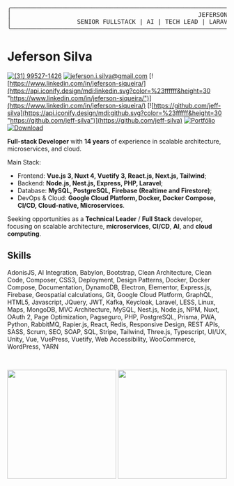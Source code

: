 <!--curriculum:start-->
<pre>╭──────────────────────────────────────────────────────────────────────────────────────────────────────────────────────╮
│                                                   JEFERSON SILVA                                                     │
│                  SENIOR FULLSTACK | AI | TECH LEAD | LARAVEL | VUE.JS | DOCKER | NODE.JS | NEST.JS                   │
╰──────────────────────────────────────────────────────────────────────────────────────────────────────────────────────╯</pre>
# Jeferson Silva

[![(31) 99527-1426](https://api.iconify.design/ic:baseline-whatsapp.svg?color=%23ffffff&height=30 "(31) 99527-1426")](https://wa.me/message/NG7A2SW25XIEI1)
[![jeferson.i.silva@gmail.com](https://api.iconify.design/ic:outline-alternate-email.svg?color=%23ffffff&height=30 "jeferson.i.silva@gmail.com")](mailto:jeferson.i.silva@gmail.com)
[![https://www.linkedin.com/in/jeferson-siqueira/](https://api.iconify.design/mdi:linkedin.svg?color=%23ffffff&height=30 "https://www.linkedin.com/in/jeferson-siqueira/")](https://www.linkedin.com/in/jeferson-siqueira/)
[![https://github.com/jeff-silva](https://api.iconify.design/mdi:github.svg?color=%23ffffff&height=30 "https://github.com/jeff-silva")](https://github.com/jeff-silva)
[![Portfólio](https://api.iconify.design/material-symbols:home-rounded.svg?color=%23ffffff&height=30 "Portfólio")](https://jeff-silva.github.io)
[![Download](https://api.iconify.design/mdi:download.svg?color=%23ffffff&height=30 "Download")](https://jeff-silva.github.io/jeff-silva/profiles/fullstack-dev/resume.pdf)

**Full-stack Developer** with **14 years** of experience in scalable architecture, microservices, and cloud.

Main Stack:

- Frontend: **Vue.js 3, Nuxt 4, Vuetify 3, React.js, Next.js, Tailwind**;
- Backend: **Node.js, Nest.js, Express, PHP, Laravel**;
- Database: **MySQL, PostgreSQL, Firebase (Realtime and Firestore)**;
- DevOps & Cloud: **Google Cloud Platform, Docker, Docker Compose, CI/CD, Cloud-native, Microservices**.

Seeking opportunities as a **Technical Leader** / **Full Stack** developer, focusing on scalable architecture, **microservices**, **CI/CD**, **AI**, and **cloud computing**.


## Skills

AdonisJS, AI Integration, Babylon, Bootstrap, Clean Architecture, Clean Code, Composer, CSS3, Deployment, Design Patterns, Docker, Docker Compose, Documentation, DynamoDB, Electron, Elementor, Express.js, Firebase, Geospatial calculations, Git, Google Cloud Platform, GraphQL, HTML5, Javascript, JQuery, JWT, Kafka, Keycloak, Laravel, LESS, Linux, Maps, MongoDB, MVC Architecture, MySQL, Nest.js, Node.js, NPM, Nuxt, OAuth 2, Page Optimization, Pagseguro, PHP, PostgreSQL, Prisma, PWA, Python, RabbitMQ, Rapier.js, React, Redis, Responsive Design, REST APIs, SASS, Scrum, SEO, SOAP, SQL, Stripe, Tailwind, Three.js, Typescript, UI/UX, Unity, Vue, VuePress, Vuetify, Web Accessibility, WooCommerce, WordPress, YARN
<!--curriculum:final-->

<br />

<p align="center">
<img height="250px" src="https://github-readme-stats.vercel.app/api/top-langs/?username=jeff-silva&layout=compact&langs_count=7&theme=dracula" loading="lazy" />
<img height="250px" src="https://media2.giphy.com/media/v1.Y2lkPTc5MGI3NjExdHBuOWZneXdodnJvbnB1dG43NnJkbzlnNWQ3dGFneTE4bGUwZDRyayZlcD12MV9pbnRlcm5hbF9naWZfYnlfaWQmY3Q9Zw/111ebonMs90YLu/giphy.gif" />
</p>
